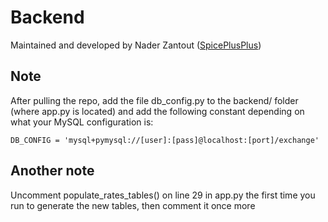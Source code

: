 # Backend
Maintained and developed by Nader Zantout ([SpicePlusPlus](https://github.com/SpicePlusPlus))

## Note
After pulling the repo, add the file db_config.py to the backend/ folder (where app.py is located) and add the following constant depending on what your MySQL configuration is:

    DB_CONFIG = 'mysql+pymysql://[user]:[pass]@localhost:[port]/exchange'

## Another note
Uncomment populate_rates_tables() on line 29 in app.py the first time you run to generate the new tables, then comment it once more
